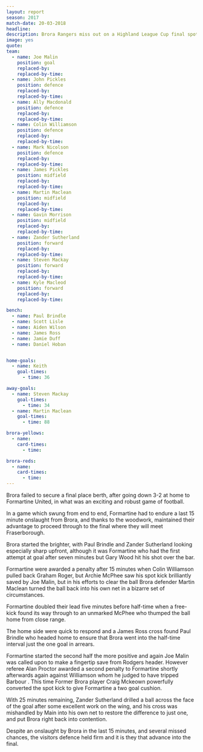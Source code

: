 ```yaml
---
layout: report
season: 2017
match-date: 20-03-2018
headline:
description: Brora Rangers miss out on a Highland League Cup final spot
image: yes
quote:
team:
  - name: Joe Malin
    position: goal
    replaced-by:
    replaced-by-time:
  - name: John Pickles
    position: defence
    replaced-by:
    replaced-by-time:
  - name: Ally Macdonald
    position: defence
    replaced-by:
    replaced-by-time:
  - name: Colin Williamson
    position: defence
    replaced-by:
    replaced-by-time:
  - name: Mark Nicolson
    position: defence
    replaced-by:
    replaced-by-time:
  - name: James Pickles
    position: midfield
    replaced-by:
    replaced-by-time:
  - name: Martin Maclean
    position: midfield
    replaced-by:
    replaced-by-time:
  - name: Gavin Morrison
    position: midfield
    replaced-by:
    replaced-by-time:
  - name: Zander Sutherland
    position: forward
    replaced-by:
    replaced-by-time:
  - name: Steven Mackay
    position: forward
    replaced-by:
    replaced-by-time:
  - name: Kyle Macleod
    position: forward
    replaced-by:
    replaced-by-time:

bench:
  - name: Paul Brindle
  - name: Scott Lisle
  - name: Aiden Wilson
  - name: James Ross
  - name: Jamie Duff
  - name: Daniel Hoban


home-goals:
  - name: Keith
    goal-times:
      - time: 36

away-goals:
  - name: Steven Mackay
    goal-times:
      - time: 34
  - name: Martin Maclean
    goal-times:
      - time: 88

brora-yellows:
  - name:
    card-times:
      - time:

brora-reds:
  - name:
    card-times:
      - time:
---
```

Brora failed to secure a final place berth, after going down 3-2 at home to Formartine United, in what was an exciting and robust game of football.

In a game which swung from end to end, Formartine had to endure a last 15 minute onslaught from Brora, and thanks to the woodwork, maintained their advantage to proceed through to the final where they will meet Fraserborough.

Brora started the brighter, with Paul Brindle and Zander Sutherland looking especially sharp upfront, although it was Formartine who had the first attempt at goal after seven minutes but Gary Wood hit his shot over the bar.

Formartine were awarded a penalty after 15 minutes when Colin Williamson pulled back Graham Roger, but Archie McPhee saw his spot kick brilliantly saved by Joe Malin, but in his efforts to clear the ball Brora defender Martin Maclean turned the ball back into his own net in a bizarre set of circumstances.

Formartine doubled their lead five minutes before half-time when a free-kick found its way through to an unmarked McPhee who thumped the ball home from close range.

The home side were quick to respond and a James Ross cross found Paul Brindle who headed home to ensure that Brora went into the half-time interval just the one goal in arrears.

Formartine started the second half the more positive and again Joe Malin was called upon to make a fingertip save from Rodgers header. However referee Alan Proctor awarded a second penalty to Formartine shortly afterwards again against Williamson whom he judged to have tripped Barbour . This time Former Brora player Craig Mckeown powerfully converted the spot kick to give Formartine a two goal cushion.

With 25 minutes remaining, Zander Sutherland drilled a ball across the face of the goal after some excellent work on the wing, and his cross was mishandled by Main into his own net to restore the difference to just one, and put Brora right back into contention.

Despite an onslaught by Brora in the last 15 minutes, and several missed chances, the visitors defence held firm and it is they that advance into the final.

